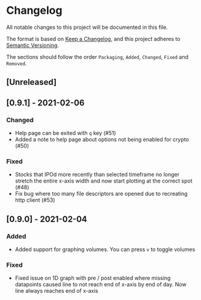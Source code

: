 <!-- Disable MD024 because `Keep a Changelog` use duplicate
header titles -->
<!-- markdownlint-disable MD024 -->

# Changelog

All notable changes to this project will be documented in this file.

The format is based on [Keep a Changelog](https://keepachangelog.com/en/1.0.0/),
and this project adheres to [Semantic Versioning](https://semver.org/spec/v2.0.0.html).

The sections should follow the order `Packaging`, `Added`, `Changed`, `Fixed`
and `Removed`.

## [Unreleased]

## [0.9.1] - 2021-02-06

### Changed

- Help page can be exited with `q` key (#51)
- Added a note to help page about options not being enabled for crypto (#50)

### Fixed

- Stocks that IPOd more recently than selected timeframe no longer stretch the
  entire x-axis width and now start plotting at the correct spot (#48)
- Fix bug where too many file descriptors are opened due to recreating http
  client (#53)

## [0.9.0] - 2021-02-04

### Added

- Added support for graphing volumes. You can press `v` to toggle volumes

### Fixed

- Fixed issue on 1D graph with pre / post enabled where missing datapoints caused
  line to not reach end of x-axis by end of day. Now line always reaches end of
  x-axis
